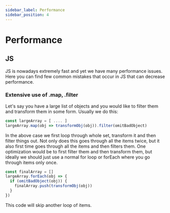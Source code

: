 ```yaml
---
sidebar_label: Performance
sidebar_position: 4
---
```

# Performance

## JS

JS is nowadays extremely fast and yet we have many performance issues. Here you can find few common mistakes that occur in JS that can decrease performance.

### Extensive use of .map, .filter

Let's say you have a large list of objects and you would like to filter them and transform them in some form. Usually we do this:

```js
const largeArray = [ .... ]
largeArray.map(obj => transformObj(obj)).filter(omitBadObject)
```

In the above case we first loop through whole set, transform it and then filter things out. Not only does this goes through all the items twice, but it also first time goes through all the items and then filters them.
One optimization would be to first filter them and then transform them, but ideally we should just use a normal for loop or forEach where you go through items only once.

```js
const finalArray = []
largeArray.forEach(obj => {
  if (omitBadObject(obj)) {
    finalArray.push(transformObj(obj))
  }
})
```

This code will skip another loop of items.
